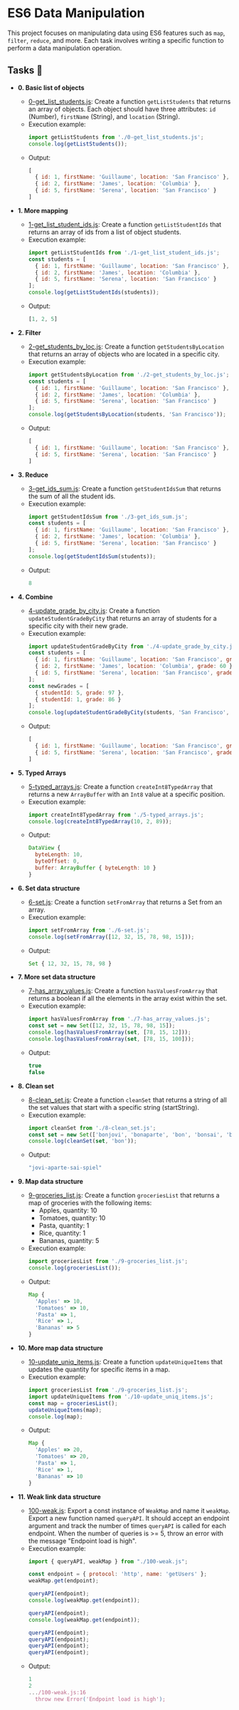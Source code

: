 # ES6 Data Manipulation

This project focuses on manipulating data using ES6 features such as `map`, `filter`, `reduce`, and more. Each task involves writing a specific function to perform a data manipulation operation.

## Tasks :page_with_curl:

* **0. Basic list of objects**
  * [0-get_list_students.js](./0-get_list_students.js): Create a function `getListStudents` that returns an array of objects. Each object should have three attributes: `id` (Number), `firstName` (String), and `location` (String).
  * Execution example:
    ```javascript
    import getListStudents from './0-get_list_students.js';
    console.log(getListStudents());
    ```
  * Output:
    ```javascript
    [
      { id: 1, firstName: 'Guillaume', location: 'San Francisco' },
      { id: 2, firstName: 'James', location: 'Columbia' },
      { id: 5, firstName: 'Serena', location: 'San Francisco' }
    ]
    ```

* **1. More mapping**
  * [1-get_list_student_ids.js](./1-get_list_student_ids.js): Create a function `getListStudentIds` that returns an array of ids from a list of object students.
  * Execution example:
    ```javascript
    import getListStudentIds from './1-get_list_student_ids.js';
    const students = [
      { id: 1, firstName: 'Guillaume', location: 'San Francisco' },
      { id: 2, firstName: 'James', location: 'Columbia' },
      { id: 5, firstName: 'Serena', location: 'San Francisco' }
    ];
    console.log(getListStudentIds(students));
    ```
  * Output:
    ```javascript
    [1, 2, 5]
    ```

* **2. Filter**
  * [2-get_students_by_loc.js](./2-get_students_by_loc.js): Create a function `getStudentsByLocation` that returns an array of objects who are located in a specific city.
  * Execution example:
    ```javascript
    import getStudentsByLocation from './2-get_students_by_loc.js';
    const students = [
      { id: 1, firstName: 'Guillaume', location: 'San Francisco' },
      { id: 2, firstName: 'James', location: 'Columbia' },
      { id: 5, firstName: 'Serena', location: 'San Francisco' }
    ];
    console.log(getStudentsByLocation(students, 'San Francisco'));
    ```
  * Output:
    ```javascript
    [
      { id: 1, firstName: 'Guillaume', location: 'San Francisco' },
      { id: 5, firstName: 'Serena', location: 'San Francisco' }
    ]
    ```

* **3. Reduce**
  * [3-get_ids_sum.js](./3-get_ids_sum.js): Create a function `getStudentIdsSum` that returns the sum of all the student ids.
  * Execution example:
    ```javascript
    import getStudentIdsSum from './3-get_ids_sum.js';
    const students = [
      { id: 1, firstName: 'Guillaume', location: 'San Francisco' },
      { id: 2, firstName: 'James', location: 'Columbia' },
      { id: 5, firstName: 'Serena', location: 'San Francisco' }
    ];
    console.log(getStudentIdsSum(students));
    ```
  * Output:
    ```javascript
    8
    ```

* **4. Combine**
  * [4-update_grade_by_city.js](./4-update_grade_by_city.js): Create a function `updateStudentGradeByCity` that returns an array of students for a specific city with their new grade.
  * Execution example:
    ```javascript
    import updateStudentGradeByCity from './4-update_grade_by_city.js';
    const students = [
      { id: 1, firstName: 'Guillaume', location: 'San Francisco', grade: 50 },
      { id: 2, firstName: 'James', location: 'Columbia', grade: 60 },
      { id: 5, firstName: 'Serena', location: 'San Francisco', grade: 80 }
    ];
    const newGrades = [
      { studentId: 5, grade: 97 },
      { studentId: 1, grade: 86 }
    ];
    console.log(updateStudentGradeByCity(students, 'San Francisco', newGrades));
    ```
  * Output:
    ```javascript
    [
      { id: 1, firstName: 'Guillaume', location: 'San Francisco', grade: 86 },
      { id: 5, firstName: 'Serena', location: 'San Francisco', grade: 97 }
    ]
    ```

* **5. Typed Arrays**
  * [5-typed_arrays.js](./5-typed_arrays.js): Create a function `createInt8TypedArray` that returns a new `ArrayBuffer` with an `Int8` value at a specific position.
  * Execution example:
    ```javascript
    import createInt8TypedArray from './5-typed_arrays.js';
    console.log(createInt8TypedArray(10, 2, 89));
    ```
  * Output:
    ```javascript
    DataView {
      byteLength: 10,
      byteOffset: 0,
      buffer: ArrayBuffer { byteLength: 10 }
    }
    ```

* **6. Set data structure**
  * [6-set.js](./6-set.js): Create a function `setFromArray` that returns a Set from an array.
  * Execution example:
    ```javascript
    import setFromArray from './6-set.js';
    console.log(setFromArray([12, 32, 15, 78, 98, 15]));
    ```
  * Output:
    ```javascript
    Set { 12, 32, 15, 78, 98 }
    ```

* **7. More set data structure**
  * [7-has_array_values.js](./7-has_array_values.js): Create a function `hasValuesFromArray` that returns a boolean if all the elements in the array exist within the set.
  * Execution example:
    ```javascript
    import hasValuesFromArray from './7-has_array_values.js';
    const set = new Set([12, 32, 15, 78, 98, 15]);
    console.log(hasValuesFromArray(set, [78, 15, 12]));
    console.log(hasValuesFromArray(set, [78, 15, 100]));
    ```
  * Output:
    ```javascript
    true
    false
    ```

* **8. Clean set**
  * [8-clean_set.js](./8-clean_set.js): Create a function `cleanSet` that returns a string of all the set values that start with a specific string (startString).
  * Execution example:
    ```javascript
    import cleanSet from './8-clean_set.js';
    const set = new Set(['bonjovi', 'bonaparte', 'bon', 'bonsai', 'bonspiel', 'boo']);
    console.log(cleanSet(set, 'bon'));
    ```
  * Output:
    ```javascript
    "jovi-aparte-sai-spiel"
    ```

* **9. Map data structure**
  * [9-groceries_list.js](./9-groceries_list.js): Create a function `groceriesList` that returns a map of groceries with the following items:
    - Apples, quantity: 10
    - Tomatoes, quantity: 10
    - Pasta, quantity: 1
    - Rice, quantity: 1
    - Bananas, quantity: 5
  * Execution example:
    ```javascript
    import groceriesList from './9-groceries_list.js';
    console.log(groceriesList());
    ```
  * Output:
    ```javascript
    Map {
      'Apples' => 10,
      'Tomatoes' => 10,
      'Pasta' => 1,
      'Rice' => 1,
      'Bananas' => 5
    }
    ```

* **10. More map data structure**
  * [10-update_uniq_items.js](./10-update_uniq_items.js): Create a function `updateUniqueItems` that updates the quantity for specific items in a map.
  * Execution example:
    ```javascript
    import groceriesList from './9-groceries_list.js';
    import updateUniqueItems from './10-update_uniq_items.js';
    const map = groceriesList();
    updateUniqueItems(map);
    console.log(map);
    ```
  * Output:
    ```javascript
    Map {
      'Apples' => 20,
      'Tomatoes' => 20,
      'Pasta' => 1,
      'Rice' => 1,
      'Bananas' => 10
    }
    ```

* **11. Weak link data structure**
  * [100-weak.js](./100-weak.js): Export a const instance of `WeakMap` and name it `weakMap`. Export a new function named `queryAPI`. It should accept an endpoint argument and track the number of times `queryAPI` is called for each endpoint. When the number of queries is >= 5, throw an error with the message "Endpoint load is high".
  * Execution example:
    ```javascript
    import { queryAPI, weakMap } from "./100-weak.js";

    const endpoint = { protocol: 'http', name: 'getUsers' };
    weakMap.get(endpoint);

    queryAPI(endpoint);
    console.log(weakMap.get(endpoint));

    queryAPI(endpoint);
    console.log(weakMap.get(endpoint));

    queryAPI(endpoint);
    queryAPI(endpoint);
    queryAPI(endpoint);
    queryAPI(endpoint);
    ```
  * Output:
    ```javascript
    1
    2
    .../100-weak.js:16
      throw new Error('Endpoint load is high');
    ```

